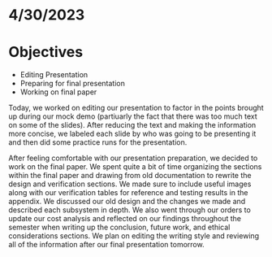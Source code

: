 # 4/30/2023
# Objectives
- Editing Presentation 
- Preparing for final presentation
- Working on final paper

Today, we worked on editing our presentation to factor in the points brought up during our mock demo (partiuarly the fact that there was too much text on some of the slides). After reducing the text and making the information more concise, we labeled each slide by who was going to be presenting it and then did some practice runs for the presentation.

After feeling comfortable with our presentation preparation, we decided to work on the final paper. We spent quite a bit of time organizing the sections within the final paper and drawing from old documentation to rewrite the design and verification sections. We made sure to include useful images along with our verification tables for reference and testing results in the appendix. We discussed our old design and the changes we made and described each subsystem in depth. We also went through our orders to update our cost analysis and reflected on our findings throughout the semester when writing up the conclusion, future work, and ethical considerations sections. We plan on editing the writing style and reviewing all of the information after our final presentation tomorrow. 